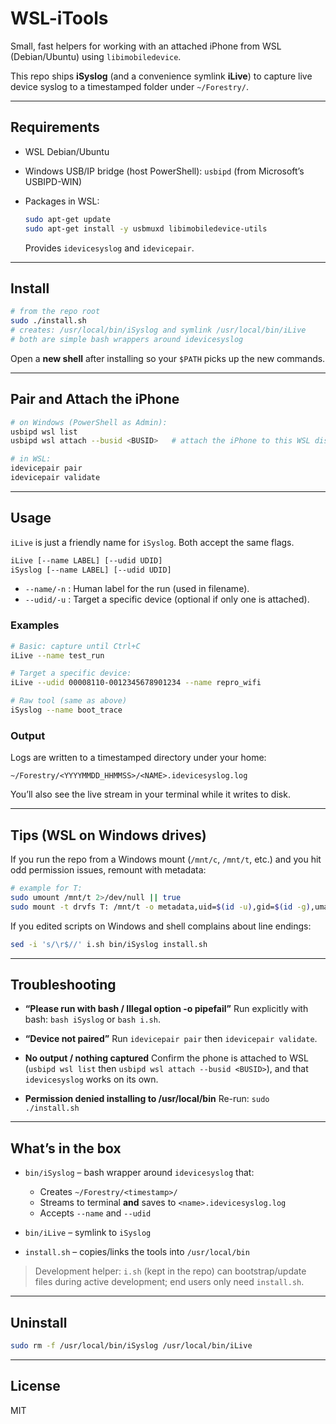 # WSL-iTools

Small, fast helpers for working with an attached iPhone from WSL (Debian/Ubuntu) using `libimobiledevice`.

This repo ships **iSyslog** (and a convenience symlink **iLive**) to capture live device syslog to a timestamped folder under `~/Forestry/`.

---

## Requirements

* WSL Debian/Ubuntu
* Windows USB/IP bridge (host PowerShell): `usbipd` (from Microsoft’s USBIPD-WIN)
* Packages in WSL:

  ```bash
  sudo apt-get update
  sudo apt-get install -y usbmuxd libimobiledevice-utils
  ```

  Provides `idevicesyslog` and `idevicepair`.

---

## Install

```bash
# from the repo root
sudo ./install.sh
# creates: /usr/local/bin/iSyslog and symlink /usr/local/bin/iLive
# both are simple bash wrappers around idevicesyslog
```

Open a **new shell** after installing so your `$PATH` picks up the new commands.

---

## Pair and Attach the iPhone

```bash
# on Windows (PowerShell as Admin):
usbipd wsl list
usbipd wsl attach --busid <BUSID>   # attach the iPhone to this WSL distro

# in WSL:
idevicepair pair
idevicepair validate
```

---

## Usage

`iLive` is just a friendly name for `iSyslog`. Both accept the same flags.

```bash
iLive [--name LABEL] [--udid UDID]
iSyslog [--name LABEL] [--udid UDID]
```

* `--name/-n` : Human label for the run (used in filename).
* `--udid/-u` : Target a specific device (optional if only one is attached).

### Examples

```bash
# Basic: capture until Ctrl+C
iLive --name test_run

# Target a specific device:
iLive --udid 00008110-0012345678901234 --name repro_wifi

# Raw tool (same as above)
iSyslog --name boot_trace
```

### Output

Logs are written to a timestamped directory under your home:

```
~/Forestry/<YYYYMMDD_HHMMSS>/<NAME>.idevicesyslog.log
```

You’ll also see the live stream in your terminal while it writes to disk.

---

## Tips (WSL on Windows drives)

If you run the repo from a Windows mount (`/mnt/c`, `/mnt/t`, etc.) and you hit odd permission issues, remount with metadata:

```bash
# example for T:
sudo umount /mnt/t 2>/dev/null || true
sudo mount -t drvfs T: /mnt/t -o metadata,uid=$(id -u),gid=$(id -g),umask=022,fmask=0111
```

If you edited scripts on Windows and shell complains about line endings:

```bash
sed -i 's/\r$//' i.sh bin/iSyslog install.sh
```

---

## Troubleshooting

* **“Please run with bash / Illegal option -o pipefail”**
  Run explicitly with bash: `bash iSyslog` or `bash i.sh`.

* **“Device not paired”**
  Run `idevicepair pair` then `idevicepair validate`.

* **No output / nothing captured**
  Confirm the phone is attached to WSL (`usbipd wsl list` then `usbipd wsl attach --busid <BUSID>`), and that `idevicesyslog` works on its own.

* **Permission denied installing to /usr/local/bin**
  Re-run: `sudo ./install.sh`

---

## What’s in the box

* `bin/iSyslog` – bash wrapper around `idevicesyslog` that:

  * Creates `~/Forestry/<timestamp>/`
  * Streams to terminal **and** saves to `<name>.idevicesyslog.log`
  * Accepts `--name` and `--udid`
* `bin/iLive` – symlink to `iSyslog`
* `install.sh` – copies/links the tools into `/usr/local/bin`

> Development helper: `i.sh` (kept in the repo) can bootstrap/update files during active development; end users only need `install.sh`.

---

## Uninstall

```bash
sudo rm -f /usr/local/bin/iSyslog /usr/local/bin/iLive
```

---

## License

MIT

